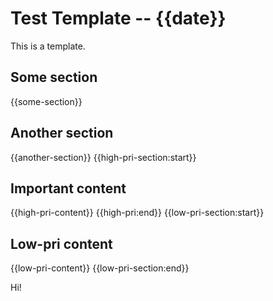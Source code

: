 # Test Template -- {{date}}

This is a template.

## Some section

{{some-section}}

## Another section

{{another-section}}
{{high-pri-section:start}}
## Important content

{{high-pri-content}}
{{high-pri:end}}
{{low-pri-section:start}}
## Low-pri content

{{low-pri-content}}
{{low-pri-section:end}}

Hi!
